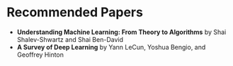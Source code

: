 # Recommended Papers

- **Understanding Machine Learning: From Theory to Algorithms** by Shai Shalev-Shwartz and Shai Ben-David
- **A Survey of Deep Learning** by Yann LeCun, Yoshua Bengio, and Geoffrey Hinton
